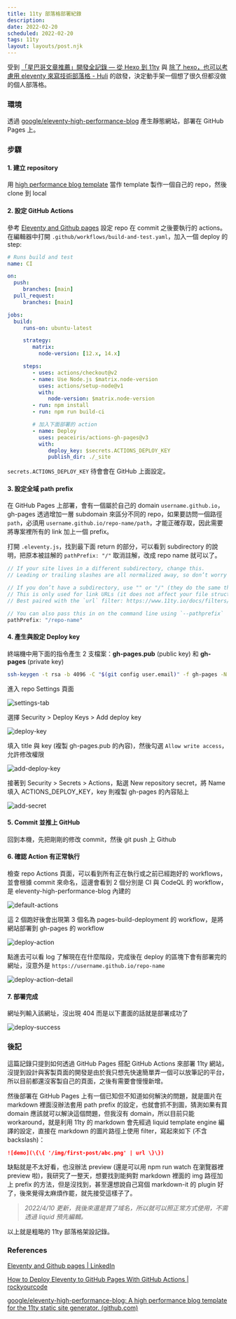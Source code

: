 ```yaml
---
title: 11ty 部落格部署紀錄
description:
date: 2022-02-20
scheduled: 2022-02-20
tags: 11ty
layout: layouts/post.njk
---
```


受到 [「星巴哥文章推薦」開發全記錄 — 從 Hexo 到 11ty](https://pse.is/3vf88q) 與 [除了 hexo，也可以考慮用 eleventy 來寫技術部落格 - Huli](https://pse.is/3uztdr) 的啟發，決定動手架一個想了很久但都沒做的個人部落格。

### 環境

透過 [google/eleventy-high-performance-blog](https://github.com/google/eleventy-high-performance-blog) 產生靜態網站，部署在 GitHub Pages 上。

### 步驟

#### 1. 建立 repository

用 [high performance blog template](https://github.com/google/eleventy-high-performance-blog) 當作 template 製作一個自己的 repo，然後 clone 到 local

#### 2. 設定 GitHub Actions

參考 [Eleventy and Github pages](https://www.linkedin.com/pulse/eleventy-github-pages-lea-tortay/) 設定 repo 在 commit 之後要執行的 actions。在編輯器中打開 `.github/workflows/build-and-test.yaml`，加入一個 deploy 的 step:

```yaml
# Runs build and test
name: CI

on:
  push:
	 branches: [main]
  pull_request:
	 branches: [main]

jobs:
  build:
	 runs-on: ubuntu-latest

	 strategy:
		matrix:
		  node-version: [12.x, 14.x]

	 steps:
		- uses: actions/checkout@v2
		- name: Use Node.js $matrix.node-version
		  uses: actions/setup-node@v1
		  with:
			 node-version: $matrix.node-version
		- run: npm install
		- run: npm run build-ci

		# 加入下面部署的 action
		- name: Deploy
		  uses: peaceiris/actions-gh-pages@v3
		  with:
			 deploy_key: $secrets.ACTIONS_DEPLOY_KEY
			 publish_dir: ./_site
```

`secrets.ACTIONS_DEPLOY_KEY` 待會會在 GitHub 上面設定。

#### 3. 設定全域 path prefix

在 GitHub Pages 上部署，會有一個屬於自己的 domain `username.github.io`，gh-pages 透過增加一層 subdomain 來區分不同的 repo，如果要訪問一個路徑 `path`，必須用 `username.github.io/repo-name/path`，才能正確存取，因此需要將專案裡所有的 link 加上一個 prefix。

打開 `.eleventy.js`，找到最下面 return 的部分，可以看到 subdirectory 的說明，把原本被註解的 `pathPrefix: "/"` 取消註解，改成 repo name 就可以了。

```javascript
// If your site lives in a different subdirectory, change this.
// Leading or trailing slashes are all normalized away, so don’t worry about those.

// If you don’t have a subdirectory, use "" or "/" (they do the same thing)
// This is only used for link URLs (it does not affect your file structure)
// Best paired with the `url` filter: https://www.11ty.io/docs/filters/url/

// You can also pass this in on the command line using `--pathprefix`
pathPrefix: "/repo-name"
```

#### 4. 產生與設定 Deploy key

終端機中用下面的指令產生 2 支檔案：**gh-pages.pub** (public key) 和 **gh-pages** (private key)

```bash
ssh-keygen -t rsa -b 4096 -C "$(git config user.email)" -f gh-pages -N ""
```

進入 repo Settings 頁面

![settings-tab](/img/11ty-deployment/settings-tab.png)

選擇 Security > Deploy Keys > Add deploy key

![deploy-key](/img/11ty-deployment/deploy-key.png)

填入 title 與 key (複製 gh-pages.pub 的內容)，然後勾選 `Allow write access`，允許修改權限

![add-deploy-key](/img/11ty-deployment/add-deploy-key.png)

接著到 Security > Secrets > Actions，點選 New repository secret，將 Name 填入 ACTIONS_DEPLOY_KEY，key 則複製 gh-pages 的內容貼上

![add-secret](/img/11ty-deployment/add-secret.png)

#### 5. Commit 並推上 GitHub

回到本機，先把剛剛的修改 commit，然後 git push 上 Github

#### 6. 確認 Action 有正常執行

檢查 repo Actions 頁面，可以看到所有正在執行或之前已經跑好的 workflows，並會根據 commit 來命名，這邊會看到 2 個分別是 CI 與 CodeQL 的 workflow，是 eleventy-high-performance-blog 內建的

![default-actions](/img/11ty-deployment/default-actions.png)

這 2 個跑好後會出現第 3 個名為 pages-build-deployment 的 workflow，是將網站部署到 gh-pages 的 workflow

![deploy-action](/img/11ty-deployment/deploy-action.png)

點進去可以看 log 了解現在在什麼階段，完成後在 deploy 的區塊下會有部署完的網址，沒意外是 `https://username.github.io/repo-name`

![deploy-action-detail](/img/11ty-deployment/deploy-action-detail.png)

#### 7. 部署完成

網址列輸入該網址，沒出現 404 而是以下畫面的話就是部署成功了

![deploy-success](/img/11ty-deployment/deploy-success.png)

### 後記

這篇記錄只提到如何透過 GitHub Pages 搭配 GitHub Actions 來部署 11ty 網站，沒提到設計與客製頁面的開發是由於我只想先快速簡單弄一個可以放筆記的平台，所以目前都還沒客製自己的頁面，之後有需要會慢慢新增。

然後部署在 GitHub Pages 上有一個已知但不知道如何解決的問題，就是圖片在 markdown 裡面沒辦法套用 path prefix 的設定，也就會抓不到圖，猜測如果有買 domain 應該就可以解決這個問題，但我沒有 domain，所以目前只能 workaround，就是利用 11ty 的 markdown 會先經過 liquid template engine 編譯的設定，直接在 markdown 的圖片路徑上使用 filter，寫起來如下 (不含 backslash)：

```md
![demo](\{\{ '/img/first-post/abc.png' | url \}\})
```

缺點就是不太好看，也沒辦法 preview (還是可以用 npm run watch 在瀏覽器裡 preview 啦)，我研究了一整天，想要找到能夠對 markdown 裡面的 img 路徑加上 prefix 的方法，但是沒找到，甚至還想說自己寫個 markdown-it 的 plugin 好了，後來覺得太麻煩作罷，就先接受這樣子了。

>*2022/4/10 更新，我後來還是買了域名，所以就可以照正常方式使用，不需透過 liquid 預先編輯。*

以上就是粗略的 11ty 部落格架設記錄。

### References

[Eleventy and Github pages | LinkedIn](https://www.linkedin.com/pulse/eleventy-github-pages-lea-tortay/)

[How to Deploy Eleventy to GitHub Pages With GitHub Actions | rockyourcode](https://www.rockyourcode.com/how-to-deploy-eleventy-to-github-pages-with-github-actions/)

[google/eleventy-high-performance-blog: A high performance blog template for the 11ty static site generator. (github.com)](https://github.com/google/eleventy-high-performance-blog)
